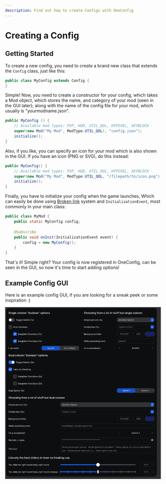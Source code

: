 ```yaml
---
description: Find out how to create Configs with OneConfig
---
```


# Creating a Config

## Getting Started

To create a new config, you need to create a brand new class that extends the `Config` class, just like this:

```java
public class MyConfig extends Config {
}
```

Simple! Now, you need to create a constructor for your config, which takes a Mod object, which stores the name, and category of your mod (seen in the GUI later); along with the name of the config file for your mod, which usually is "yourmodname.json".

```java
public MyConfig () {
    // Available mod types: PVP, HUD, UTIL_QOL, HYPIXEL, SKYBLOCK
    super(new Mod("My Mod", ModType.UTIL_QOL), "config.json");
    initialize();
}
```

Also, if you like, you can specify an icon for your mod which is also shown in the GUI. If you have an icon (PNG or SVG), do this instead:

```java
public MyConfig() {
    // Available mod types: PVP, HUD, UTIL_QOL, HYPIXEL, SKYBLOCK
    super(new Mod("My Mod", ModType.UTIL_QOL, "/filepath/to/icon.png"), "config.json");
    initialize();
}
```

Finally, you have to initialize your config when the game launches, Which can easily be done using [Broken link](broken-reference "mention") system and `InitializationEvent`, most commonly in your main class:

```java
public class MyMod {
    public static MyConfig config;

    @Subscribe
    public void onInit(InitializationEvent event) {
        config = new MyConfig();
    }
}
```

That's it! Simple right? Your config is now registered in OneConfig, can be seen in the GUI, so now it's time to start adding options!



## Example Config GUI

Here is an example config GUI, if you are looking for a sneak peek or some inspiration :)

![Example Config GUI for inspiration](<../.gitbook/assets/image (6).png>)
